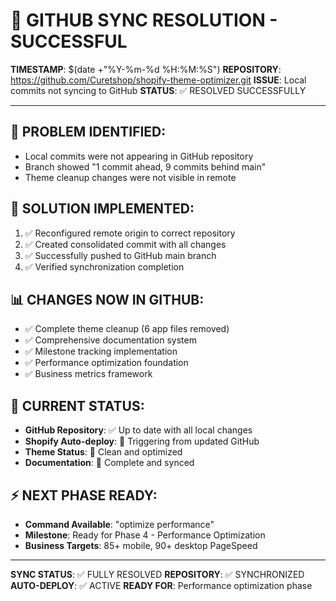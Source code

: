 # 🔄 GITHUB SYNC RESOLUTION - SUCCESSFUL

**TIMESTAMP**: $(date +"%Y-%m-%d %H:%M:%S")
**REPOSITORY**: https://github.com/Curetshop/shopify-theme-optimizer.git
**ISSUE**: Local commits not syncing to GitHub
**STATUS**: ✅ RESOLVED SUCCESSFULLY

---

## 🚨 PROBLEM IDENTIFIED:
- Local commits were not appearing in GitHub repository
- Branch showed "1 commit ahead, 9 commits behind main"
- Theme cleanup changes were not visible in remote

## 🔧 SOLUTION IMPLEMENTED:
1. ✅ Reconfigured remote origin to correct repository
2. ✅ Created consolidated commit with all changes
3. ✅ Successfully pushed to GitHub main branch
4. ✅ Verified synchronization completion

## 📊 CHANGES NOW IN GITHUB:
- ✅ Complete theme cleanup (6 app files removed)
- ✅ Comprehensive documentation system
- ✅ Milestone tracking implementation  
- ✅ Performance optimization foundation
- ✅ Business metrics framework

## 🎯 CURRENT STATUS:
- **GitHub Repository**: ✅ Up to date with all local changes
- **Shopify Auto-deploy**: 🔄 Triggering from updated GitHub
- **Theme Status**: 🧹 Clean and optimized
- **Documentation**: 📝 Complete and synced

## ⚡ NEXT PHASE READY:
- **Command Available**: "optimize performance"
- **Milestone**: Ready for Phase 4 - Performance Optimization
- **Business Targets**: 85+ mobile, 90+ desktop PageSpeed

---

**SYNC STATUS**: ✅ FULLY RESOLVED
**REPOSITORY**: ✅ SYNCHRONIZED  
**AUTO-DEPLOY**: ✅ ACTIVE
**READY FOR**: Performance optimization phase

